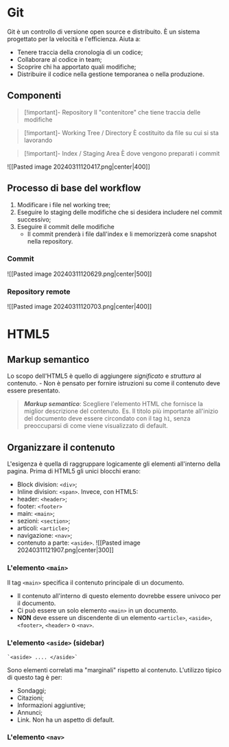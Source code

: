 # Git
Git è un controllo di versione open source e distribuito. È un sistema progettato per la velocità e l'efficienza. Aiuta a:
- Tenere traccia della cronologia di un codice;
- Collaborare al codice in team;
- Scoprire chi ha apportato quali modifiche;
- Distribuire il codice nella gestione temporanea o nella produzione.
## Componenti

>[!important]- Repository
>Il "contenitore" che tiene traccia delle modifiche

>[!important]- Working Tree / Directory
>È costituito da file su cui si sta lavorando

>[!important]- Index / Staging Area
>È dove vengono preparati i commit

![[Pasted image 20240311120417.png|center|400]]
## Processo di base del workflow
1. Modificare i file nel working tree;
2. Eseguire lo staging delle modifiche che si desidera includere nel commit successivo;
3. Eseguire il commit delle modifiche
	- Il commit prenderà i file dall'index e li memorizzerà come snapshot nella repository.
### Commit
![[Pasted image 20240311120629.png|center|500]]
### Repository remote
![[Pasted image 20240311120703.png|center|400]]
# HTML5
## Markup semantico
Lo scopo dell'HTML5 è quello di aggiungere *significato* e *struttura* al contenuto.
	- Non è pensato per fornire istruzioni su come il contenuto deve essere presentato.

>***Markup semantico***:
>Scegliere l'elemento HTML che fornisce la miglior descrizione del contenuto.
>Es. Il titolo più importante all'inizio del documento deve essere circondato con il tag `h1`, senza preoccuparsi di come viene visualizzato di default.

## Organizzare il contenuto
L'esigenza è quella di raggruppare logicamente gli elementi all'interno della pagina. Prima di HTML5 gli unici blocchi erano:
- Block division: `<div>`;
- Inline division: `<span>`.
Invece, con HTML5:
- header: `<header>`;
- footer: `<footer>`
- main: `<main>`;
- sezioni: `<section>`;
- articoli: `<article>`;
- navigazione: `<nav>`;
- contenuto a parte: `<aside>`.
![[Pasted image 20240311121907.png|center|300]]
### L'elemento `<main>`
Il tag `<main>` specifica il contenuto principale di un documento.
- Il contenuto all'interno di questo elemento dovrebbe essere univoco per il documento.
- Ci può essere un solo elemento `<main>` in un documento.
- **NON** deve essere un discendente di un elemento `<article>`, `<aside>`, `<footer>`, `<header>` o `<nav>`.
### L'elemento `<aside>` (sidebar)
	`<aside> .... </aside>`
Sono elementi correlati ma "marginali" rispetto al contenuto. L'utilizzo tipico di questo tag è per:
- Sondaggi;
- Citazioni;
- Informazioni aggiuntive;
- Annunci;
- Link.
Non ha un aspetto di default.
### L'elemento `<nav>`

